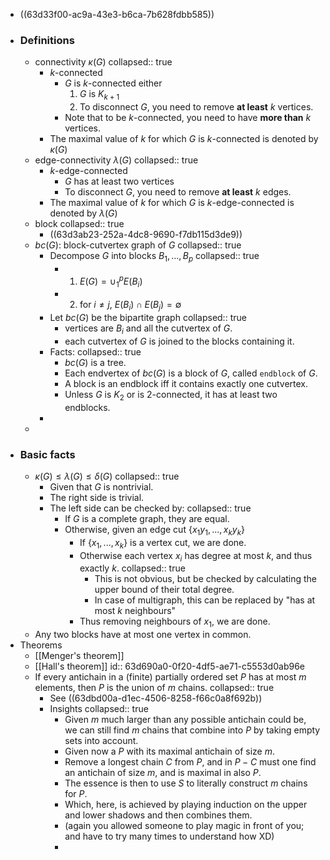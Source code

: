 - ((63d33f00-ac9a-43e3-b6ca-7b628fdbb585))
- ### Definitions
	- connectivity $\kappa(G)$
	  collapsed:: true
		- $k$-connected
			- $G$ is $k$-connected either
			  1. $G$ is $K_{k+1}$
			  2. To disconnect $G$, you need to remove **at least** $k$ vertices.
			- Note that to be $k$-connected, you need to have **more than** $k$ vertices.
		- The maximal value of $k$ for which $G$ is $k$-connected is denoted by $\kappa(G)$
	- edge-connectivity $\lambda(G)$
	  collapsed:: true
		- $k$-edge-connected
			- $G$ has at least two vertices
			- To disconnect $G$, you need to remove **at least** $k$ edges.
		- The maximal value of $k$ for which $G$ is $k$-edge-connected is denoted by $\lambda(G)$
	- block
	  collapsed:: true
		- ((63d3ab23-252a-4dc8-9690-f7db115d3de9))
	- $bc(G)$: block-cutvertex graph of $G$
	  collapsed:: true
		- Decompose $G$ into blocks $B_1, ..., B_p$
		  collapsed:: true
			- 1. $E(G) = \cup_1^p E(B_i)$
			- 2. for $i\neq j$, $E(B_i)\cap E(B_j)=\emptyset$
		- Let $bc(G)$ be the bipartite graph
		  collapsed:: true
			- vertices are $B_i$ and all the cutvertex of $G$.
			- each cutvertex of $G$ is joined to the blocks containing it.
		- Facts:
		  collapsed:: true
			- $bc(G)$ is a tree.
			- Each endvertex of $bc(G)$ is a block of $G$, called `endblock` of $G$.
			- A block is  an endblock iff it contains exactly one cutvertex.
			- Unless $G$ is $K_2$ or is $2$-connected, it has at least two endblocks.
		-
	-
- ### Basic facts
	- $\kappa(G)\leq \lambda(G)\leq \delta(G)$
	  collapsed:: true
		- Given that $G$ is nontrivial.
		- The right side is trivial.
		- The left side can be checked by:
		  collapsed:: true
			- If $G$ is a complete graph, they are equal.
			- Otherwise, given an edge cut $\{x_1y_1, ..., x_ky_k\}$
				- If $\{x_1, ..., x_k\}$ is a vertex cut, we are done.
				- Otherwise each vertex $x_i$ has degree at most $k$, and thus exactly $k$.
				  collapsed:: true
					- This is not obvious, but be checked by calculating the upper bound of their total degree.
					- In case of multigraph, this can be replaced by "has at most $k$ neighbours"
				- Thus removing neighbours of $x_1$, we are done.
	- Any two blocks have at most one vertex in common.
- Theorems
	- [[Menger's theorem]]
	- [[Hall's theorem]]
	  id:: 63d690a0-0f20-4df5-ae71-c5553d0ab96e
	- If every antichain in a (finite) partially ordered set $P$ has at most $m$ elements, then $P$ is the union of $m$ chains.
	  collapsed:: true
		- See ((63dbd00a-d1ec-4506-8258-f66c0a8f692b))
		- Insights
		  collapsed:: true
			- Given $m$ much larger than any possible antichain could be, we can still find $m$ chains that combine into $P$ by taking empty sets into account.
			- Given now a $P$ with its maximal antichain of size $m$.
			- Remove a longest chain $C$ from $P$, and in $P-C$ must one find an antichain of size $m$, and is maximal in also $P$.
			- The essence is then to use $S$ to literally construct $m$ chains for $P$.
			- Which, here, is achieved by playing induction on the upper and lower shadows and then combines them.
			- (again you allowed someone to play magic in front of you; and have to try many times to understand how XD)
			-